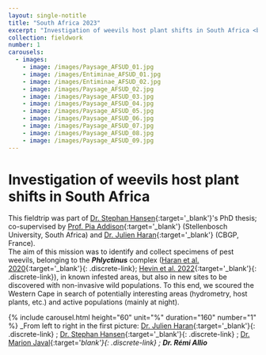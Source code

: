 ```yaml
---
layout: single-notitle
title: "South Africa 2023"
excerpt: "Investigation of weevils host plant shifts in South Africa <br/>"
collection: fieldwork
number: 1
carousels:
  - images:
    - image: /images/Paysage_AFSUD_01.jpg
    - image: /images/Entiminae_AFSUD_01.jpg
    - image: /images/Entiminae_AFSUD_02.jpg
    - image: /images/Paysage_AFSUD_02.jpg
    - image: /images/Paysage_AFSUD_03.jpg
    - image: /images/Paysage_AFSUD_04.jpg
    - image: /images/Paysage_AFSUD_05.jpg
    - image: /images/Paysage_AFSUD_06.jpg
    - image: /images/Paysage_AFSUD_07.jpg
    - image: /images/Paysage_AFSUD_08.jpg
    - image: /images/Paysage_AFSUD_09.jpg
---
```

# Investigation of weevils host plant shifts in South Africa

This fieldtrip was part of [Dr. Stephan Hansen](https://www.researchgate.net/profile/Steffan-Hansen-2){:target='_blank'}'s PhD thesis; co-supervised by [Prof. Pia Addison](http://academic.sun.ac.za/entomology/StaffPages/AddisonPia.htm){:target='_blank'} (Stellenbosch University, South Africa) and [Dr. Julien Haran](https://julienharan.wixsite.com/jharan){:target='_blank'} (CBGP, France). <br/>
The aim of this mission was to identify and collect specimens of pest weevils, belonging to the **_Phlyctinus_** complex ([Haran et al. 2020](https://doi.org/10.5852/ejt.2020.669){:target='_blank'}{: .discrete-link}; [Hevin et al. 2022](https://doi.org/10.1111/zsc.12563){:target='_blank'}{: .discrete-link}), in known infested areas, but also in new sites to be discovered with non-invasive wild populations.
To this end, we scoured the Western Cape in search of potentially interesting areas (hydrometry, host plants, etc.) and active populations (mainly at night).

{% include carousel.html height="60" unit="%" duration="160" number="1" %}
_From left to right in the first picture:
[Dr. Julien Haran](https://julienharan.wixsite.com/jharan){:target='_blank'}{: .discrete-link} ;
[Dr. Stephan Hansen](https://www.researchgate.net/profile/Steffan-Hansen-2){:target='_blank'}{: .discrete-link} ;
[Dr. Marion Javal](https://mjaval.wixsite.com/marionjaval){:target='_blank'}{: .discrete-link} ;
**Dr. Rémi Allio**_
